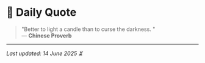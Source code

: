 # 📜 Daily Quote

> "Better to light a candle than to curse the darkness. "  
> — **Chinese Proverb**

---

_Last updated: 14 June 2025 ⏳_
